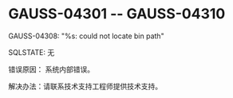 # GAUSS-04301 -- GAUSS-04310

GAUSS-04308: "%s: could not locate bin path"

SQLSTATE: 无

错误原因： 系统内部错误。

解决办法：请联系技术支持工程师提供技术支持。

